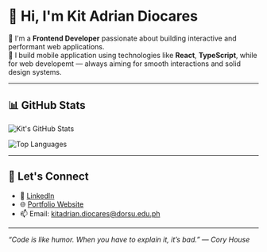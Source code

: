 # 👋 Hi, I'm Kit Adrian Diocares

🎯 I'm a **Frontend Developer** passionate about building interactive and performant web applications.  
🔧 I build mobile application using technologies like **React**, **TypeScript**, while for web developemt   — always aiming for smooth interactions and solid design systems.

---

## 📊 GitHub Stats

![Kit's GitHub Stats](https://github-readme-stats.vercel.app/api?username=flklr-dev&show_icons=true&theme=tokyonight&hide=stars)

![Top Languages](https://github-readme-stats.vercel.app/api/top-langs/?username=flklr-dev&layout=compact&theme=tokyonight)


---

## 🔗 Let's Connect

- 💼 [LinkedIn](https://www.linkedin.com/in/your-link-here](https://www.linkedin.com/in/kit-adrian-diocares-349a20338/))
- 🌐 [Portfolio Website](https://kit-dev-delta.vercel.app/)
- 📫 Email: kitadrian.diocares@dorsu.edu.ph

---

_“Code is like humor. When you have to explain it, it’s bad.” — Cory House_


